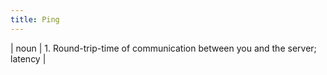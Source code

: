 ```yaml
---
title: Ping
---
```

| noun | 1.  	Round-trip-time of communication between you and the server; latency	|